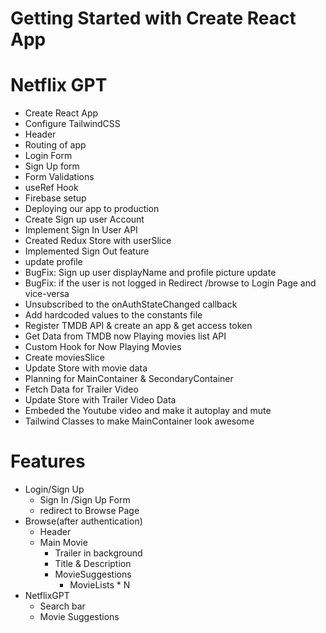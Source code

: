 # Getting Started with Create React App

# Netflix GPT

- Create React App
- Configure TailwindCSS
- Header
- Routing of app
- Login Form
- Sign Up form
- Form Validations
- useRef Hook
- Firebase setup
- Deploying our app to production
- Create Sign up user Account
- Implement Sign In User API
- Created Redux Store with userSlice
- Implemented Sign Out feature
- update profile
- BugFix: Sign up user displayName and profile picture update
- BugFix: if the user is not logged in Redirect /browse to Login Page and vice-versa
- Unsubscribed to the onAuthStateChanged callback
- Add hardcoded values to the constants file
- Register TMDB API & create an app & get access token
- Get Data from TMDB now Playing movies list API
- Custom Hook for Now Playing Movies
- Create moviesSlice
- Update Store with movie data
- Planning for MainContainer  & SecondaryContainer 
- Fetch Data for Trailer Video
- Update Store with Trailer Video Data
- Embeded the Youtube video and make it autoplay and mute
- Tailwind Classes to make MainContainer look awesome

# Features

- Login/Sign Up
  - Sign In /Sign Up Form
  - redirect to Browse Page
- Browse(after authentication)
  - Header
  - Main Movie
    - Trailer in background
    - Title & Description
    - MovieSuggestions
      - MovieLists \* N
- NetflixGPT
  - Search bar
  - Movie Suggestions
